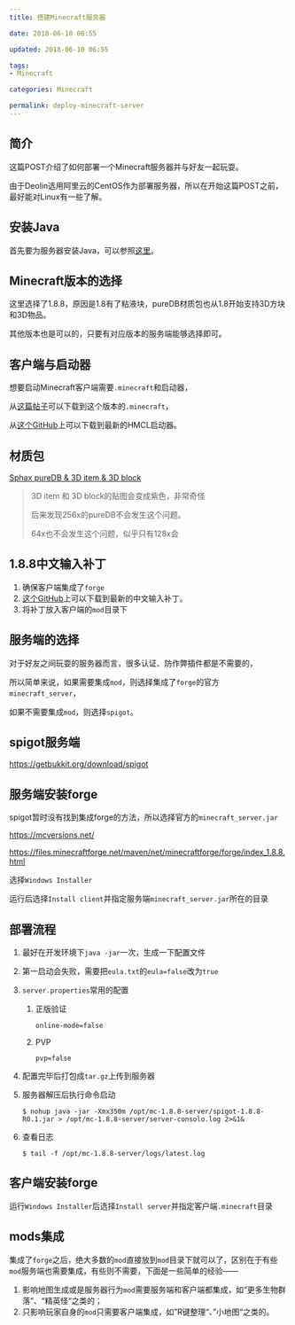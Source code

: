 ```yaml
---
title: 搭建Minecraft服务器

date: 2018-06-10 06:55

updated: 2018-06-10 06:55

tags:
- Minecraft

categories: Minecraft

permalink: deploy-minecraft-server
---
```




## 简介

这篇POST介绍了如何部署一个Minecraft服务器并与好友一起玩耍。

由于Deolin选用阿里云的CentOS作为部署服务器，所以在开始这篇POST之前，最好能对Linux有一些了解。



## 安装Java

首先要为服务器安装Java，可以参照[这里](http://spldeolin.com/posts/centos-softwares/#JDK)。



## Minecraft版本的选择

这里选择了1.8.8，原因是1.8有了粘液块，pureDB材质包也从1.8开始支持3D方块和3D物品。

其他版本也是可以的，只要有对应版本的服务端能够选择即可。



## 客户端与启动器

想要启动Minecraft客户端需要`.minecraft`和启动器，

从[这篇帖子](http://www.mcbbs.net/forum.php?mod=viewthread&tid=38297&page=49&ordertype=1#pid547863)可以下载到这个版本的`.minecraft`，

从[这个GitHub](https://github.com/huanghongxun/HMCL/releases)上可以下载到最新的HMCL启动器。



## 材质包

[Sphax pureDB & 3D item & 3D block](http://bdcraft.net/purebdcraft-minecraft)

>3D item 和 3D block的贴图会变成紫色，非常奇怪
>
>后来发现256x的pureDB不会发生这个问题。
>
>64x也不会发生这个问题，似乎只有128x会



## 1.8.8中文输入补丁

1. 确保客户端集成了`forge`
2. [这个GitHub](https://github.com/zlainsama/InputFix/releases)上可以下载到最新的中文输入补丁。
3. 将补丁放入客户端的`mod`目录下



## 服务端的选择

对于好友之间玩耍的服务器而言，很多认证、防作弊插件都是不需要的，

所以简单来说，如果需要集成`mod`，则选择集成了`forge`的官方`minecraft_server`，

如果不需要集成`mod`，则选择`spigot`。



## spigot服务端

https://getbukkit.org/download/spigot



## 服务端安装forge

spigot暂时没有找到集成forge的方法，所以选择官方的`minecraft_server.jar`

https://mcversions.net/

https://files.minecraftforge.net/maven/net/minecraftforge/forge/index_1.8.8.html

选择`Windows Installer`

运行后选择`Install client`并指定服务端`minecraft_server.jar`所在的目录



## 部署流程

1. 最好在开发环境下`java -jar`一次，生成一下配置文件

2. 第一启动会失败，需要把`eula.txt`的`eula=false`改为`true`

3. `server.properties`常用的配置

   1. 正版验证

      ~~~properties
      online-mode=false
      ~~~

   2. PVP

      ~~~properties
      pvp=false
      ~~~

4. 配置完毕后打包成`tar.gz`上传到服务器

5. 服务器解压后执行命令启动

   ~~~shell
   $ nohup java -jar -Xmx350m /opt/mc-1.8.8-server/spigot-1.8.8-R0.1.jar > /opt/mc-1.8.8-server/server-consolo.log 2>&1&
   ~~~

6. 查看日志

   ~~~shell
   $ tail -f /opt/mc-1.8.8-server/logs/latest.log
   ~~~



## 客户端安装forge

运行`Windows Installer`后选择`Install server`并指定客户端`.minecraft`目录



## mods集成

集成了`forge`之后，绝大多数的`mod`直接放到`mod`目录下就可以了，区别在于有些`mod`服务端也需要集成，有些则不需要，下面是一些简单的经验——



1. 影响地图生成或是服务器行为`mod`需要服务端和客户端都集成，如“更多生物群落”、“精英怪“之类的；
2. 只影响玩家自身的`mod`只需要客户端集成，如”R键整理“、”小地图“之类的。